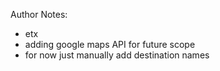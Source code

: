 Author Notes:
- etx
- adding google maps API for future scope
- for now just manually add destination names
